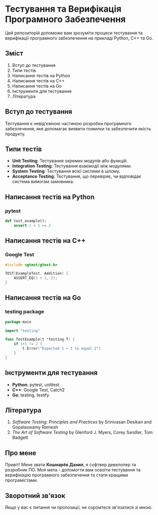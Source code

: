 # Тестування та Верифікація Програмного Забезпечення

Цей репозиторій допоможе вам зрозуміти процеси тестування та верифікації програмного забезпечення на прикладі Python, C++ та Go.

## Зміст
1. Вступ до тестування
2. Типи тестів
3. Написання тестів на Python
4. Написання тестів на C++
5. Написання тестів на Go
6. Інструменти для тестування
7. Література

## Вступ до тестування
Тестування є невід'ємною частиною розробки програмного забезпечення, яке допомагає виявити помилки та забезпечити якість продукту.

## Типи тестів
- **Unit Testing**: Тестування окремих модулів або функцій.
- **Integration Testing**: Тестування взаємодії між модулями.
- **System Testing**: Тестування всієї системи в цілому.
- **Acceptance Testing**: Тестування, що перевіряє, чи відповідає система вимогам замовника.

## Написання тестів на Python
### pytest
```python
def test_example():
    assert 1 + 1 == 2
```

## Написання тестів на C++
### Google Test
```cpp
#include <gtest/gtest.h>

TEST(ExampleTest, Addition) {
    ASSERT_EQ(1 + 1, 2);
}
```

## Написання тестів на Go
### testing package
```go
package main

import "testing"

func TestExample(t *testing.T) {
    if 1+1 != 2 {
        t.Error("Expected 1 + 1 to equal 2")
    }
}
```

## Інструменти для тестування
- **Python**: pytest, unittest
- **C++**: Google Test, Catch2
- **Go**: testing, testify

## Література
1. *Software Testing: Principles and Practices* by Srinivasan Desikan and Gopalaswamy Ramesh
2. *The Art of Software Testing* by Glenford J. Myers, Corey Sandler, Tom Badgett

## Про мене
Привіт! Мене звати **Кошнарёв Данил**, я софтвер девелопер та розробник ПО. Моя мета - допомогти вам освоїти тестування та верифікацію програмного забезпечення та стати кращими програмістами.

## Зворотний зв'язок
Якщо у вас є питання чи пропозиції, не соромтеся зв'язатися зі мною.
